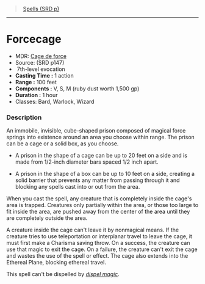 ﻿---
!SpellItem
Family: SpellVO
Level: 7
Type: evocation
CastingTime: 1 action
Range: 100 feet
Components: V, S, M (ruby dust worth 1,500 gp)
Duration: 1 hour
Classes: Bard, Warlock, Wizard
Id: spells_vo.md#forcecage
ParentLink: spells_vo.md#spells-srd-p
Name: Forcecage
ParentName: Spells (SRD p)
NameLevel: 1
AltName: '[Cage de force](hd_spells_cage_de_force.md)'
Source: (SRD p147)
Attributes:
  Name: Forcecage
  Markdown: >+
    # <!--Name-->Forcecage<!--/Name-->


    - MDR: <!--AltName-->[Cage de force](hd_spells_cage_de_force.md)<!--/AltName-->

    - Source: <!--Source-->(SRD p147)<!--/Source-->

    -  <!--Level-->7<!--/Level-->th-level <!--Type-->evocation<!--/Type-->

    - **Casting Time :** <!--CastingTime-->1 action<!--/CastingTime-->

    - **Range :** <!--Range-->100 feet<!--/Range-->

    - **Components :** <!--Components-->V, S, M (ruby dust worth 1,500 gp)<!--/Components-->

    - **Duration :** <!--Duration-->1 hour<!--/Duration-->

    - Classes: <!--Classes-->Bard, Warlock, Wizard<!--/Classes-->


    ### Description


    An immobile, invisible, cube-shaped prison composed of magical force springs into existence around an area you choose within range. The prison can be a cage or a solid box, as you choose.


    * A prison in the shape of a cage can be up to 20 feet on a side and is made from 1/2-inch diameter bars spaced 1/2 inch apart.


    * A prison in the shape of a box can be up to 10 feet on a side, creating a solid barrier that prevents any matter from passing through it and blocking any spells cast into or out from the area.


    When you cast the spell, any creature that is completely inside the cage's area is trapped. Creatures only partially within the area, or those too large to fit inside the area, are pushed away from the center of the area until they are completely outside the area.


    A creature inside the cage can't leave it by nonmagical means. If the creature tries to use teleportation or interplanar travel to leave the cage, it must first make a Charisma saving throw. On a success, the creature can use that magic to exit the cage. On a failure, the creature can't exit the cage and wastes the use of the spell or effect. The cage also extends into the Ethereal Plane, blocking ethereal travel.


    This spell can't be dispelled by _[dispel magic](spells_vo.hd#dispel-magic)_.

  AltName: '[Cage de force](hd_spells_cage_de_force.md)'
  Source: (SRD p147)
  Level: 7
  Type: evocation
  CastingTime: 1 action
  Range: 100 feet
  Components: V, S, M (ruby dust worth 1,500 gp)
  Duration: 1 hour
  Classes: Bard, Warlock, Wizard
AttributesDictionary: >+
  Name: Forcecage

  Markdown: >+

    # <!--Name-->Forcecage<!--/Name-->





    - MDR: <!--AltName-->[Cage de force](hd_spells_cage_de_force.md)<!--/AltName-->



    - Source: <!--Source-->(SRD p147)<!--/Source-->



    -  <!--Level-->7<!--/Level-->th-level <!--Type-->evocation<!--/Type-->



    - **Casting Time :** <!--CastingTime-->1 action<!--/CastingTime-->



    - **Range :** <!--Range-->100 feet<!--/Range-->



    - **Components :** <!--Components-->V, S, M (ruby dust worth 1,500 gp)<!--/Components-->



    - **Duration :** <!--Duration-->1 hour<!--/Duration-->



    - Classes: <!--Classes-->Bard, Warlock, Wizard<!--/Classes-->





    ### Description





    An immobile, invisible, cube-shaped prison composed of magical force springs into existence around an area you choose within range. The prison can be a cage or a solid box, as you choose.





    * A prison in the shape of a cage can be up to 20 feet on a side and is made from 1/2-inch diameter bars spaced 1/2 inch apart.





    * A prison in the shape of a box can be up to 10 feet on a side, creating a solid barrier that prevents any matter from passing through it and blocking any spells cast into or out from the area.





    When you cast the spell, any creature that is completely inside the cage's area is trapped. Creatures only partially within the area, or those too large to fit inside the area, are pushed away from the center of the area until they are completely outside the area.





    A creature inside the cage can't leave it by nonmagical means. If the creature tries to use teleportation or interplanar travel to leave the cage, it must first make a Charisma saving throw. On a success, the creature can use that magic to exit the cage. On a failure, the creature can't exit the cage and wastes the use of the spell or effect. The cage also extends into the Ethereal Plane, blocking ethereal travel.





    This spell can't be dispelled by _[dispel magic](spells_vo.hd#dispel-magic)_.



  AltName: '[Cage de force](hd_spells_cage_de_force.md)'

  Source: (SRD p147)

  Level: 7

  Type: evocation

  CastingTime: 1 action

  Range: 100 feet

  Components: V, S, M (ruby dust worth 1,500 gp)

  Duration: 1 hour

  Classes: Bard, Warlock, Wizard

---
> [Spells (SRD p)](srd_spells.md)

---

# Forcecage

- MDR: [Cage de force](hd_spells_cage_de_force.md)
- Source: (SRD p147)
-  7th-level evocation
- **Casting Time :** 1 action
- **Range :** 100 feet
- **Components :** V, S, M (ruby dust worth 1,500 gp)
- **Duration :** 1 hour
- Classes: Bard, Warlock, Wizard

### Description

An immobile, invisible, cube-shaped prison composed of magical force springs into existence around an area you choose within range. The prison can be a cage or a solid box, as you choose.

* A prison in the shape of a cage can be up to 20 feet on a side and is made from 1/2-inch diameter bars spaced 1/2 inch apart.

* A prison in the shape of a box can be up to 10 feet on a side, creating a solid barrier that prevents any matter from passing through it and blocking any spells cast into or out from the area.

When you cast the spell, any creature that is completely inside the cage's area is trapped. Creatures only partially within the area, or those too large to fit inside the area, are pushed away from the center of the area until they are completely outside the area.

A creature inside the cage can't leave it by nonmagical means. If the creature tries to use teleportation or interplanar travel to leave the cage, it must first make a Charisma saving throw. On a success, the creature can use that magic to exit the cage. On a failure, the creature can't exit the cage and wastes the use of the spell or effect. The cage also extends into the Ethereal Plane, blocking ethereal travel.

This spell can't be dispelled by _[dispel magic](spells_vo.hd#dispel-magic)_.

